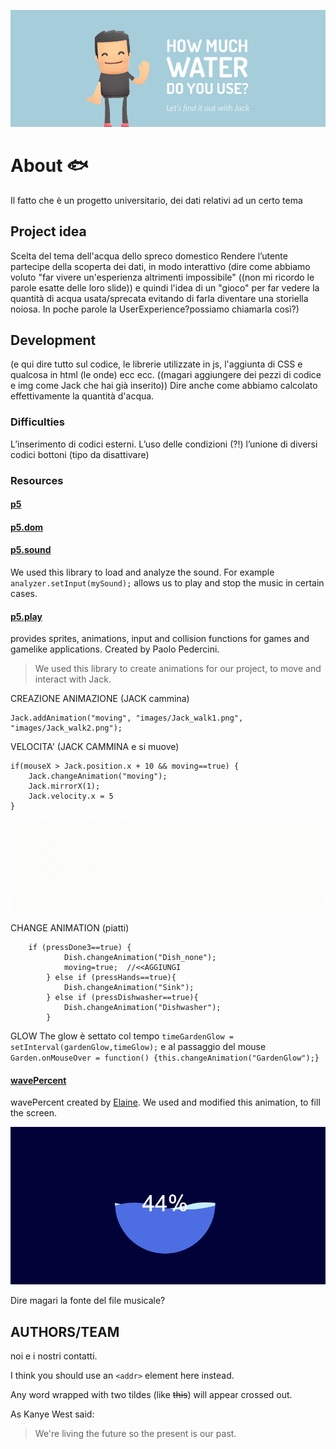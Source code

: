 ![GitHub Logo](/README/header.jpg)

# About :fish:

Il fatto che è un progetto universitario, dei dati relativi ad un certo tema

## Project idea

Scelta del tema dell'acqua
dello spreco domestico
Rendere l’utente partecipe della scoperta dei dati, in modo interattivo
(dire come abbiamo voluto "far vivere un'esperienza altrimenti impossibile" ((non mi ricordo le parole esatte delle loro slide)) e quindi l'idea di un "gioco" per far vedere la quantità di acqua usata/sprecata evitando di farla diventare una storiella noiosa. In poche parole la UserExperience?possiamo chiamarla così?)

## Development

(e qui dire tutto sul codice, le librerie utilizzate in js, l'aggiunta di CSS e qualcosa in html (le onde) ecc ecc. ((magari aggiungere dei pezzi di codice e img come Jack che hai già inserito)) Dire anche come abbiamo calcolato effettivamente la quantità d'acqua.

### Difficulties
L’inserimento di codici esterni.
L’uso delle condizioni (?!)
l’unione di diversi codici
bottoni (tipo da disattivare)

### Resources
#### [p5](https://p5js.org/)
#### [p5.dom](https://p5js.org/reference/#/libraries/p5.dom)
#### [p5.sound](https://p5js.org/reference/#/libraries/p5.sound)
We used this library to load and analyze the sound. For example `analyzer.setInput(mySound);` allows us to play and stop the music in certain cases.

#### [p5.play](http://p5play.molleindustria.org/)
provides sprites, animations, input and collision functions for games and gamelike applications. Created by Paolo Pedercini. 

> We used this library to create animations for our project, to move and interact with Jack.

CREAZIONE ANIMAZIONE (JACK cammina)
```
Jack.addAnimation("moving", "images/Jack_walk1.png", "images/Jack_walk2.png");
```

VELOCITA' (JACK CAMMINA e si muove)
```
if(mouseX > Jack.position.x + 10 && moving==true) {
    Jack.changeAnimation("moving");
    Jack.mirrorX(1);
    Jack.velocity.x = 5
}
 ```
![GitHub Logo](/README/Jack_walking.gif)

CHANGE ANIMATION (piatti)
```
    if (pressDone3==true) {
            Dish.changeAnimation("Dish_none");
            moving=true;  //<<AGGIUNGI
        } else if (pressHands==true){
            Dish.changeAnimation("Sink");
        } else if (pressDishwasher==true){
            Dish.changeAnimation("Dishwasher");
        }
```
GLOW
The glow è settato col tempo `timeGardenGlow = setInterval(gardenGlow,timeGlow);` e al passaggio del mouse `Garden.onMouseOver = function() {this.changeAnimation("GardenGlow");}`

#### [wavePercent](http://codepen.io/ElaineXu/pen/jAzGAw)
wavePercent created by [Elaine](http://codepen.io/ElaineXu/). We used and modified this animation, to fill the screen.

![wavePercent](/README/Circular-Water-Fill-Loading-Animation.gif)


Dire magari la fonte del file musicale?

## AUTHORS/TEAM
noi e i nostri contatti.


I think you should use an
`<addr>` element here instead.

Any word wrapped with two tildes (like ~~this~~) will appear crossed out.

As Kanye West said:

> We're living the future so
> the present is our past.
